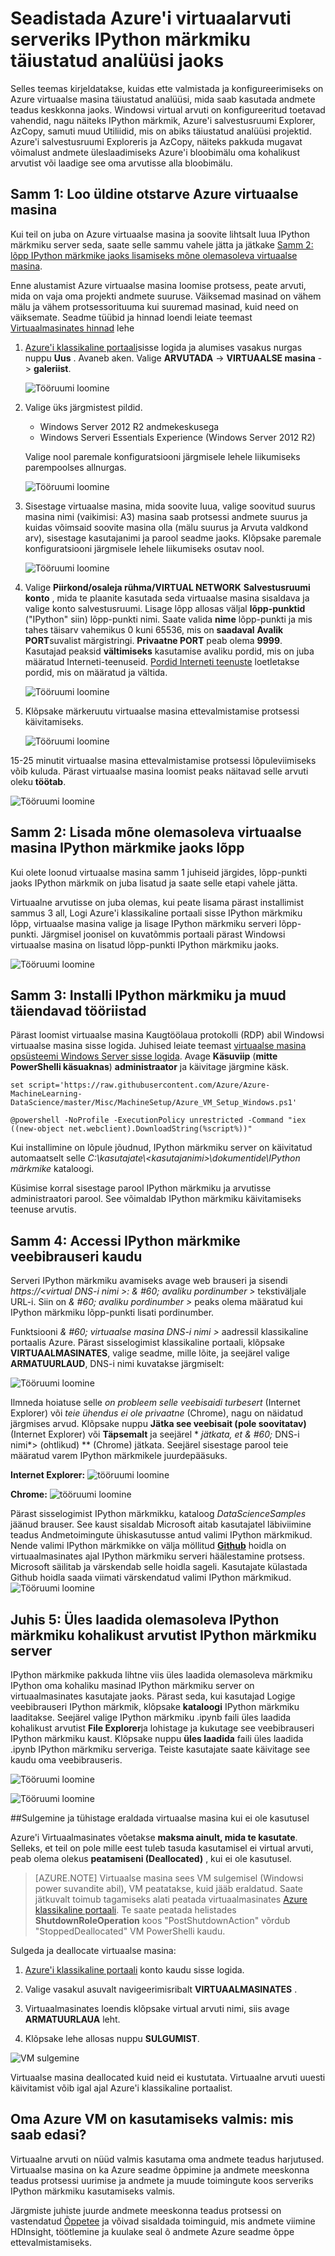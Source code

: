 <properties
    pageTitle="Virtuaalse masina nimega serveriks IPython märkmiku häälestamine | Microsoft Azure'i"
    description="Täiustatud analüüsi üles mõni Azure virtuaalse masina andmete teadus keskkonnas kasutamiseks IPython serveriga määramiseks."
    services="machine-learning"
    documentationCenter=""
    authors="bradsev"
    manager="jhubbard"
    editor="cgronlun"  />

<tags
    ms.service="machine-learning"
    ms.workload="data-services"
    ms.tgt_pltfrm="na"
    ms.devlang="na"
    ms.topic="article"
    ms.date="09/19/2016"
    ms.author="xibingao;bradsev" />

# <a name="set-up-an-azure-virtual-machine-as-an-ipython-notebook-server-for-advanced-analytics"></a>Seadistada Azure'i virtuaalarvuti serveriks IPython märkmiku täiustatud analüüsi jaoks

Selles teemas kirjeldatakse, kuidas ette valmistada ja konfigureerimiseks on Azure virtuaalse masina täiustatud analüüsi, mida saab kasutada andmete teadus keskkonna jaoks. Windowsi virtual arvuti on konfigureeritud toetavad vahendid, nagu näiteks IPython märkmik, Azure'i salvestusruumi Explorer, AzCopy, samuti muud Utiliidid, mis on abiks täiustatud analüüsi projektid. Azure'i salvestusruumi Exploreris ja AzCopy, näiteks pakkuda mugavat võimalust andmete üleslaadimiseks Azure'i bloobimälu oma kohalikust arvutist või laadige see oma arvutisse alla bloobimälu.

## <a name="create-vm"></a>Samm 1: Loo üldine otstarve Azure virtuaalse masina

Kui teil on juba on Azure virtuaalse masina ja soovite lihtsalt luua IPython märkmiku server seda, saate selle sammu vahele jätta ja jätkake [Samm 2: lõpp IPython märkmike jaoks lisamiseks mõne olemasoleva virtuaalse masina](#add-endpoint).

Enne alustamist Azure virtuaalse masina loomise protsess, peate arvuti, mida on vaja oma projekti andmete suuruse. Väiksemad masinad on vähem mälu ja vähem protsessorituuma kui suuremad masinad, kuid need on väiksemate. Seadme tüübid ja hinnad loendi leiate teemast <a href="http://azure.microsoft.com/pricing/details/virtual-machines/" target="_blank">Virtuaalmasinates hinnad</a> lehe

1. <a href="https://manage.windowsazure.com" target="_blank">Azure'i klassikaline portaali</a>sisse logida ja alumises vasakus nurgas nuppu **Uus** . Avaneb aken. Valige **ARVUTADA** -> **VIRTUAALSE masina** -> **galeriist**.

    ![Tööruumi loomine][24]

2. Valige üks järgmistest pildid.

    * Windows Server 2012 R2 andmekeskusega
    * Windows Serveri Essentials Experience (Windows Server 2012 R2)

    Valige nool paremale konfiguratsiooni järgmisele lehele liikumiseks parempoolses allnurgas.

    ![Tööruumi loomine][25]

3. Sisestage virtuaalse masina, mida soovite luua, valige soovitud suurus masina nimi (vaikimisi: A3) masina saab protsessi andmete suurus ja kuidas võimsaid soovite masina olla (mälu suurus ja Arvuta valdkond arv), sisestage kasutajanimi ja parool seadme jaoks. Klõpsake paremale konfiguratsiooni järgmisele lehele liikumiseks osutav nool.

    ![Tööruumi loomine][26]

4. Valige **Piirkond/osaleja rühma/VIRTUAL NETWORK** **Salvestusruumi konto** , mida te plaanite kasutada seda virtuaalse masina sisaldava ja valige konto salvestusruumi. Lisage lõpp allosas väljal **lõpp-punktid** ("IPython" siin) lõpp-punkti nimi. Saate valida **nime** lõpp-punkti ja mis tahes täisarv vahemikus 0 kuni 65536, mis on **saadaval** **Avalik PORT**suvalist märgistringi. **Privaatne PORT** peab olema **9999**. Kasutajad peaksid **vältimiseks** kasutamise avaliku pordid, mis on juba määratud Interneti-teenuseid. <a href="http://www.chebucto.ns.ca/~rakerman/port-table.html" target="_blank">Pordid Interneti teenuste</a> loetletakse pordid, mis on määratud ja vältida.

    ![Tööruumi loomine][27]

5. Klõpsake märkeruutu virtuaalse masina ettevalmistamise protsessi käivitamiseks.

    ![Tööruumi loomine][28]


15-25 minutit virtuaalse masina ettevalmistamise protsessi lõpuleviimiseks võib kuluda. Pärast virtuaalse masina loomist peaks näitavad selle arvuti oleku **töötab**.

![Tööruumi loomine][29]

## <a name="add-endpoint"></a>Samm 2: Lisada mõne olemasoleva virtuaalse masina IPython märkmike jaoks lõpp

Kui olete loonud virtuaalse masina samm 1 juhiseid järgides, lõpp-punkti jaoks IPython märkmik on juba lisatud ja saate selle etapi vahele jätta.

Virtuaalne arvutisse on juba olemas, kui peate lisama pärast installimist sammus 3 all, Logi Azure'i klassikaline portaali sisse IPython märkmiku lõpp, virtuaalse masina valige ja lisage IPython märkmiku serveri lõpp-punkti. Järgmisel joonisel on kuvatõmmis portaali pärast Windowsi virtuaalse masina on lisatud lõpp-punkti IPython märkmiku jaoks.

![Tööruumi loomine][17]

## <a name="run-commands"></a>Samm 3: Installi IPython märkmiku ja muud täiendavad tööriistad

Pärast loomist virtuaalse masina Kaugtöölaua protokolli (RDP) abil Windowsi virtuaalse masina sisse logida. Juhised leiate teemast [virtuaalse masina opsüsteemi Windows Server sisse logida](../virtual-machines/virtual-machines-windows-classic-connect-logon.md). Avage **Käsuviip** (**mitte PowerShelli käsuaknas**) **administraator** ja käivitage järgmine käsk.

    set script='https://raw.githubusercontent.com/Azure/Azure-MachineLearning-DataScience/master/Misc/MachineSetup/Azure_VM_Setup_Windows.ps1'

    @powershell -NoProfile -ExecutionPolicy unrestricted -Command "iex ((new-object net.webclient).DownloadString(%script%))"

Kui installimine on lõpule jõudnud, IPython märkmiku server on käivitatud automaatselt selle *C:\\kasutajate\\\<kasutajanimi\>\\dokumentide\\IPython märkmike* kataloogi.

Küsimise korral sisestage parool IPython märkmiku ja arvutisse administraatori parool. See võimaldab IPython märkmiku käivitamiseks teenuse arvutis.

## <a name="access"></a>Samm 4: Accessi IPython märkmike veebibrauseri kaudu
Serveri IPython märkmiku avamiseks avage web brauseri ja sisendi *https://&#60;virtual DNS-i nimi >: & #60; avaliku pordinumber >* tekstiväljale URL-i. Siin on *& #60; avaliku pordinumber >* peaks olema määratud kui IPython märkmiku lõpp-punkti lisati pordinumber.

Funktsiooni *& #60; virtuaalse masina DNS-i nimi >* aadressil klassikaline portaalis Azure. Pärast sisselogimist klassikaline portaali, klõpsake **VIRTUAALMASINATES**, valige seadme, mille lõite, ja seejärel valige **ARMATUURLAUD**, DNS-i nimi kuvatakse järgmiselt:

![Tööruumi loomine][19]

Ilmneda hoiatuse selle _on probleem selle veebisaidi turbesert_ (Internet Explorer) või _teie ühendus ei ole privaatne_ (Chrome), nagu on näidatud järgmises arvud. Klõpsake nuppu **Jätka see veebisait (pole soovitatav)** (Internet Explorer) või **Täpsemalt** ja seejärel * *jätkata, et & #60;* DNS-i nimi*> (ohtlikud) ** (Chrome) jätkata. Seejärel sisestage parool teie määratud varem IPython märkmikele juurdepääsuks.

**Internet Explorer:**
![tööruumi loomine][20]

**Chrome:**
![tööruumi loomine][21]

Pärast sisselogimist IPython märkmikku, kataloog *DataScienceSamples* jäänud brauser. See kaust sisaldab Microsoft aitab kasutajatel läbiviimine teadus Andmetoimingute ühiskasutusse antud valimi IPython märkmikud. Nende valimi IPython märkmikke on välja möllitud [**Github**](https://github.com/Azure/Azure-MachineLearning-DataScience/tree/master/Misc/DataScienceProcess/iPythonNotebooks) hoidla on virtuaalmasinates ajal IPython märkmiku serveri häälestamine protsess. Microsoft säilitab ja värskendab selle hoidla sageli. Kasutajate külastada Github hoidla saada viimati värskendatud valimi IPython märkmikud.
![Tööruumi loomine][18]

## <a name="upload"></a>Juhis 5: Üles laadida olemasoleva IPython märkmiku kohalikust arvutist IPython märkmiku server

IPython märkmike pakkuda lihtne viis üles laadida olemasoleva märkmiku IPython oma kohaliku masinad IPython märkmiku server on virtuaalmasinates kasutajate jaoks. Pärast seda, kui kasutajad Logige veebibrauseri IPython märkmik, klõpsake **kataloogi** IPython märkmiku laaditakse. Seejärel valige IPython märkmiku .ipynb faili üles laadida kohalikust arvutist **File Explorer**ja lohistage ja kukutage see veebibrauseri IPython märkmiku kaust. Klõpsake nuppu **üles laadida** faili üles laadida .ipynb IPython märkmiku serveriga. Teiste kasutajate saate käivitage see kaudu oma veebibrauseris.

![Tööruumi loomine][22]

![Tööruumi loomine][23]


##<a name="shutdown"></a>Sulgemine ja tühistage eraldada virtuaalse masina kui ei ole kasutusel

Azure'i Virtuaalmasinates võetakse **maksma ainult, mida te kasutate**. Selleks, et teil on pole mille eest tuleb tasuda kasutamisel ei virtual arvuti, peab olema olekus **peatamiseni (Deallocated)** , kui ei ole kasutusel.

> [AZURE.NOTE] Virtuaalse masina sees VM sulgemisel (Windowsi power suvandite abil), VM peatatakse, kuid jääb eraldatud. Saate jätkuvalt toimub tagamiseks alati peatada virtuaalmasinates [Azure klassikaline portaali](http://manage.windowsazure.com/). Te saate peatada helistades **ShutdownRoleOperation** koos "PostShutdownAction" võrdub "StoppedDeallocated" VM PowerShelli kaudu.

Sulgeda ja deallocate virtuaalse masina:

1. [Azure'i klassikaline portaali](http://manage.windowsazure.com/) konto kaudu sisse logida.  

2. Valige vasakul asuvalt navigeerimisribalt **VIRTUAALMASINATES** .

3. Virtuaalmasinates loendis klõpsake virtual arvuti nimi, siis avage **ARMATUURLAUA** leht.

4. Klõpsake lehe allosas nuppu **SULGUMIST**.

![VM sulgemine][15]

Virtuaalse masina deallocated kuid neid ei kustutata. Virtuaalne arvuti uuesti käivitamist võib igal ajal Azure'i klassikaline portaalist.

## <a name="your-azure-vm-is-ready-to-use-whats-next"></a>Oma Azure VM on kasutamiseks valmis: mis saab edasi?

Virtuaalne arvuti on nüüd valmis kasutama oma andmete teadus harjutused. Virtuaalse masina on ka Azure seadme õppimine ja andmete meeskonna teadus protsessi uurimise ja andmete ja muude toimingute koos serveriks IPython märkmiku kasutamiseks valmis.

Järgmiste juhiste juurde andmete meeskonna teadus protsessi on vastendatud [Õppetee](https://azure.microsoft.com/documentation/learning-paths/cortana-analytics-process/) ja võivad sisaldada toiminguid, mis andmete viimine HDInsight, töötlemine ja kuulake seal õ andmete Azure seadme õppe ettevalmistamiseks.


[15]: ./media/machine-learning-data-science-setup-virtual-machine/vmshutdown.png
[17]: ./media/machine-learning-data-science-setup-virtual-machine/add-endpoints-after-creation.png
[18]: ./media/machine-learning-data-science-setup-virtual-machine/sample-ipnbs.png
[19]: ./media/machine-learning-data-science-setup-virtual-machine/dns-name-and-host-name.png
[20]: ./media/machine-learning-data-science-setup-virtual-machine/browser-warning-ie.png
[21]: ./media/machine-learning-data-science-setup-virtual-machine/browser-warning.png
[22]: ./media/machine-learning-data-science-setup-virtual-machine/upload-ipnb-1.png
[23]: ./media/machine-learning-data-science-setup-virtual-machine/upload-ipnb-2.png
[24]: ./media/machine-learning-data-science-setup-virtual-machine/create-virtual-machine-1.png
[25]: ./media/machine-learning-data-science-setup-virtual-machine/create-virtual-machine-2.png
[26]: ./media/machine-learning-data-science-setup-virtual-machine/create-virtual-machine-3.png
[27]: ./media/machine-learning-data-science-setup-virtual-machine/create-virtual-machine-4.png
[28]: ./media/machine-learning-data-science-setup-virtual-machine/create-virtual-machine-5.png
[29]: ./media/machine-learning-data-science-setup-virtual-machine/create-virtual-machine-6.png
